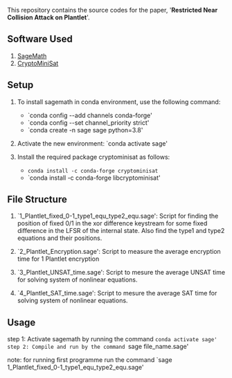 This repository contains the source codes for the paper, '**Restricted Near Collision Attack on Plantlet**'. 

## Software Used
1. [SageMath](https://www.sagemath.org/)
2. [CryptoMiniSat](https://github.com/msoos/cryptominisat)


## Setup

1. To install sagemath in conda environment, use the following command:
	* `conda config --add channels conda-forge'
	* `conda config --set channel_priority strict'
	* `conda create -n sage sage python=3.8'

2. Activate the new environment: `conda activate sage'
3. Install the required package cryptominisat as follows:
	* `conda install -c conda-forge cryptominisat`
	* `conda install -c conda-forge libcryptominisat'



## File Structure

1. `1_Plantlet_fixed_0-1_type1_equ_type2_equ.sage': Script for finding the position of fixed 0/1 in the xor difference keystream for some fixed difference in the LFSR of the internal state. Also find the type1 and type2 equations and their positions.

2. `2_Plantlet_Encryption.sage': Script to measure the average encryption time for 1 Plantlet encryption

3. `3_Plantlet_UNSAT_time.sage': Script to mesure the average UNSAT time for solving system of nonlinear equations.

3. `4_Plantlet_SAT_time.sage': Script to mesure the average SAT time for solving system of nonlinear equations.



## Usage
step 1: Activate sagemath by running the command `conda activate sage'
step 2: Compile and run by the command `sage file_name.sage' 

note: for running first programme run the command `sage 1_Plantlet_fixed_0-1_type1_equ_type2_equ.sage'
